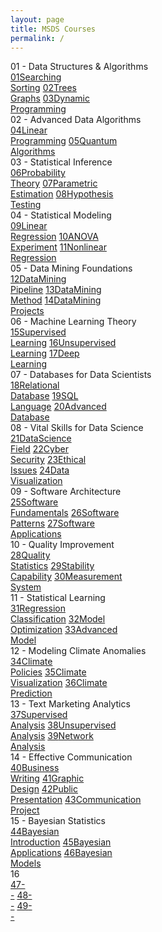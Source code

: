 ```yaml
---
layout: page
title: MSDS Courses
permalink: /
---
```


<div class="block" style="grid-template-columns: 1fr 1fr;">
  <div class="btn text">
    <div class="btn name">01 - Data Structures & Algorithms</div>
    <div class="row" style="grid-template-columns: 1fr 1fr 1fr;">
      <a href="/01-MSDS/DS01/" class="btn box1"><span class="btn box11">01</span>Searching<br>Sorting</a>
      <a href="/01-MSDS/DS02/" class="btn box1"><span class="btn box11">02</span>Trees<br>Graphs</a>
      <a href="/01-MSDS/DS03/" class="btn box1"><span class="btn box11">03</span>Dynamic<br>Programming</a>
    </div>
  </div>
  <div class="btn text">
    <div class="btn name">02 - Advanced Data Algorithms</div>
    <div class="row" style="grid-template-columns: 1fr 1fr 1fr;">
      <a href="/01-MSDS/DS04/" class="btn box1"><span class="btn box11">04</span>Linear<br>Programming</a>
      <a href="/01-MSDS/DS05/" class="btn box1"><span class="btn box11">05</span>Quantum<br>Algorithms</a>
    </div>
  </div>
</div>

<div class="block" style="grid-template-columns: 1fr 1fr;">
  <div class="btn text">
    <div class="btn name">03 - Statistical Inference</div>
    <div class="row" style="grid-template-columns: 1fr 1fr 1fr;">
      <a href="/01-MSDS/DS06/" class="btn box2"><span class="btn box22">06</span>Probability<br>Theory</a>
      <a href="/01-MSDS/DS07/" class="btn box2"><span class="btn box22">07</span>Parametric<br>Estimation</a>
      <a href="/01-MSDS/DS08/" class="btn box2"><span class="btn box22">08</span>Hypothesis<br>Testing</a>
    </div>
  </div>
  <div class="btn text">
    <div class="btn name">04 - Statistical Modeling</div>
    <div class="row" style="grid-template-columns: 1fr 1fr 1fr;">
      <a href="/01-MSDS/DS09/" class="btn box2"><span class="btn box22">09</span>Linear<br>Regression</a>
      <a href="/01-MSDS/DS10/" class="btn box2"><span class="btn box22">10</span>ANOVA<br>Experiment</a>
      <a href="/01-MSDS/DS11/" class="btn box2"><span class="btn box22">11</span>Nonlinear<br>Regression</a>
    </div>
  </div>
</div>

<div class="block" style="grid-template-columns: 1fr 1fr;">
  <div class="btn text">
    <div class="btn name">05 - Data Mining Foundations</div>
    <div class="row" style="grid-template-columns: 1fr 1fr 1fr;">
      <a href="/01-MSDS/DS12/" class="btn box1"><span class="btn box11">12</span>DataMining<br>Pipeline</a>
      <a href="/01-MSDS/DS13/" class="btn box1"><span class="btn box11">13</span>DataMining<br>Method</a>
      <a href="/01-MSDS/DS14/" class="btn box1"><span class="btn box11">14</span>DataMining<br>Projects</a>
    </div>
  </div>
  <div class="btn text">
    <div class="btn name">06 - Machine Learning Theory</div>
    <div class="row" style="grid-template-columns: 1fr 1fr 1fr;">
      <a href="/01-MSDS/DS15/" class="btn box1"><span class="btn box11">15</span>Supervised<br>Learning</a>
      <a href="/01-MSDS/DS16/" class="btn box1"><span class="btn box11">16</span>Unsupervised<br>Learning</a>
      <a href="/01-MSDS/DS17/" class="btn box1"><span class="btn box11">17</span>Deep<br>Learning</a>
    </div>
  </div>
</div>

<div class="block" style="grid-template-columns: 1fr 1fr;">
  <div class="btn text">
    <div class="btn name">07 - Databases for Data Scientists</div>
    <div class="row" style="grid-template-columns: 1fr 1fr 1fr;">
      <a href="/01-MSDS/DS18/" class="btn box2"><span class="btn box22">18</span>Relational<br>Database</a>
      <a href="/01-MSDS/DS19/" class="btn box2"><span class="btn box22">19</span>SQL<br>Language</a>
      <a href="/01-MSDS/DS20/" class="btn box2"><span class="btn box22">20</span>Advanced<br>Database</a>
    </div>
  </div>
  <div class="btn text">
    <div class="btn name">08 - Vital Skills for Data Science</div>
    <div class="row" style="grid-template-columns: 1fr 1fr 1fr 1fr;">
      <a href="/01-MSDS/DS21/" class="btn box2"><span class="btn box22">21</span>DataScience<br>Field</a>
      <a href="/01-MSDS/DS22/" class="btn box2"><span class="btn box22">22</span>Cyber<br>Security</a>
      <a href="/01-MSDS/DS23/" class="btn box2"><span class="btn box22">23</span>Ethical<br>Issues</a>
      <a href="/01-MSDS/DS24/" class="btn box2"><span class="btn box22">24</span>Data<br>Visualization</a>
    </div>
  </div>
</div>

<div class="block" style="grid-template-columns: 1fr 1fr;">
  <div class="btn text">
    <div class="btn name">09 - Software Architecture</div>
    <div class="row" style="grid-template-columns: 1fr 1fr 1fr;">
      <a href="/01-MSDS/DS25/" class="btn box1"><span class="btn box11">25</span>Software<br>Fundamentals</a>
      <a href="/01-MSDS/DS26/" class="btn box1"><span class="btn box11">26</span>Software<br>Patterns</a>
      <a href="/01-MSDS/DS27/" class="btn box1"><span class="btn box11">27</span>Software<br>Applications</a>
    </div>
  </div>
  <div class="btn text">
    <div class="btn name">10 - Quality Improvement</div>
    <div class="row" style="grid-template-columns: 1fr 1fr 1fr;">
      <a href="/01-MSDS/DS28/" class="btn box1"><span class="btn box11">28</span>Quality<br>Statistics</a>
      <a href="/01-MSDS/DS29/" class="btn box1"><span class="btn box11">29</span>Stability<br>Capability</a>
      <a href="/01-MSDS/DS30/" class="btn box1"><span class="btn box11">30</span>Measurement<br>System</a>
    </div>
  </div>
</div>

<div class="block" style="grid-template-columns: 1fr 1fr;">
  <div class="btn text">
    <div class="btn name">11 - Statistical Learning</div>
    <div class="row" style="grid-template-columns: 1fr 1fr 1fr;">
      <a href="/01-MSDS/DS31/" class="btn box2"><span class="btn box22">31</span>Regression<br>Classification</a>
      <a href="/01-MSDS/DS32/" class="btn box2"><span class="btn box22">32</span>Model<br>Optimization</a>
      <a href="/01-MSDS/DS33/" class="btn box2"><span class="btn box22">33</span>Advanced<br>Model</a>
    </div>
  </div>
  <div class="btn text">
    <div class="btn name">12 - Modeling Climate Anomalies</div>
    <div class="row" style="grid-template-columns: 1fr 1fr 1fr;">
      <a href="/01-MSDS/DS34/" class="btn box2"><span class="btn box22">34</span>Climate<br>Policies</a>
      <a href="/01-MSDS/DS35/" class="btn box2"><span class="btn box22">35</span>Climate<br>Visualization</a>
      <a href="/01-MSDS/DS36/" class="btn box2"><span class="btn box22">36</span>Climate<br>Prediction</a>
    </div>
  </div>
</div>

<div class="block" style="grid-template-columns: 1fr 1fr;">
  <div class="btn text">
    <div class="btn name">13 - Text Marketing Analytics</div>
    <div class="row" style="grid-template-columns: 1fr 1fr 1fr;">
      <a href="/01-MSDS/DS37/" class="btn box1"><span class="btn box11">37</span>Supervised<br>Analysis</a>
      <a href="/01-MSDS/DS38/" class="btn box1"><span class="btn box11">38</span>Unsupervised<br>Analysis</a>
      <a href="/01-MSDS/DS39/" class="btn box1"><span class="btn box11">39</span>Network<br>Analysis</a>
    </div>
  </div>
  <div class="btn text">
    <div class="btn name">14 - Effective Communication</div>
    <div class="row" style="grid-template-columns: 1fr 1fr 1fr 1fr;">
      <a href="/01-MSDS/DS40/" class="btn box2"><span class="btn box22">40</span>Business<br>Writing</a>
      <a href="/01-MSDS/DS41/" class="btn box2"><span class="btn box22">41</span>Graphic<br>Design</a>
      <a href="/01-MSDS/DS42/" class="btn box2"><span class="btn box22">42</span>Public<br>Presentation</a>
      <a href="/01-MSDS/DS43/" class="btn box2"><span class="btn box22">43</span>Communication<br>Project</a>
    </div>
  </div>
</div>

<div class="block" style="grid-template-columns: 1fr 1fr;">
  <div class="btn text">
    <div class="btn name">15 - Bayesian Statistics</div>
    <div class="row" style="grid-template-columns: 1fr 1fr 1fr;">
      <a href="/01-MSDS/DS44/" class="btn box1"><span class="btn box11">44</span>Bayesian<br>Introduction</a>
      <a href=""               class="btn box1"><span class="btn box11">45</span>Bayesian<br>Applications</a>
      <a href=""               class="btn box1"><span class="btn box11">46</span>Bayesian<br>Models</a>
    </div>
  </div>
  <div class="btn text">
    <div class="btn name">16</div>
    <div class="row" style="grid-template-columns: 1fr 1fr 1fr;">
      <a href=""               class="btn box2"><span class="btn box22">47</span>-<br>-</a>
      <a href=""               class="btn box2"><span class="btn box22">48</span>-<br>-</a>
      <a href=""               class="btn box2"><span class="btn box22">49</span>-<br>-</a>
    </div>
  </div>
</div>

